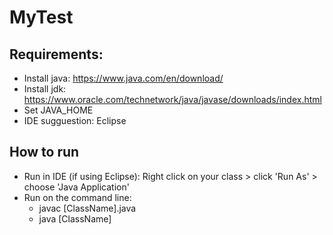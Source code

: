 # MyTest
## Requirements:
- Install java: https://www.java.com/en/download/
- Install jdk: https://www.oracle.com/technetwork/java/javase/downloads/index.html
- Set JAVA_HOME
- IDE sugguestion: Eclipse


## How to run
- Run in IDE (if using Eclipse): Right click on your class > click 'Run As' > choose 'Java Application'
- Run on the command line:
  - javac [ClassName].java
  - java [ClassName]


